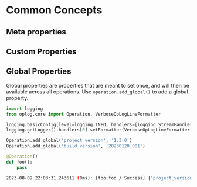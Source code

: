 # Common Concepts

## Meta properties

## Custom Properties

## Global Properties

Global properties are properties that are meant to set once, and will then be available across all operations.
Use `operation.add_global()` to add a global property.

``` py linenums="1" hl_lines="7 8"
import logging
from oplog.core import Operation, VerboseOpLogLineFormatter

logging.basicConfig(level=logging.INFO, handlers=[logging.StreamHandler()])
logging.getLogger().handlers[0].setFormatter(VerboseOpLogLineFormatter())

Operation.add_global('project_version', '1.3.0')
Operation.add_global('build_version', '20230120_001')

@Operation()
def foo():
    pass
```
    
``` bash title="Output"
2023-08-09 22:03:31.243611 (0ms): [foo.foo / Success] {'project_version': '1.3.0', 'build_version': '20230120_001'}
```
